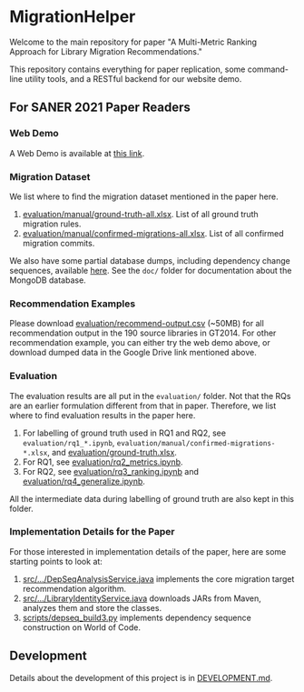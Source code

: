 # MigrationHelper

Welcome to the main repository for paper "A Multi-Metric Ranking Approach for Library Migration Recommendations."

This repository contains everything for paper replication, some command-line utility tools, and a RESTful backend for our website demo.

## For SANER 2021 Paper Readers

### Web Demo

A Web Demo is available at [this link](http://migration-helper.net). 

### Migration Dataset

We list where to find the migration dataset mentioned in the paper here.

1. [evaluation/manual/ground-truth-all.xlsx](evaluation/manual/ground-truth-all.xlsx). List of all ground truth migration rules.
2. [evaluation/manual/confirmed-migrations-all.xlsx](evaluation/manual/confirmed-migration-all.xlsx). List of all confirmed migration commits.

We also have some partial database dumps, including dependency change sequences, available [here](https://drive.google.com/drive/folders/1UBTp9betjAi6gSly4OmGvLwIl7AJvUfg). See the `doc/` folder for documentation about the MongoDB database.

### Recommendation Examples

Please download [evaluation/recommend-output.csv](evaluation/recommend-output.csv) (~50MB) for all recommendation output in the 190 source libraries in GT2014. For other recommendation example, you can either try the web demo above, or download dumped data in the Google Drive link mentioned above.

### Evaluation

The evaluation results are all put in the `evaluation/` folder. Not that the RQs are an earlier formulation different from that in paper. Therefore, we list where to find evaluation results in the paper here.

1. For labelling of ground truth used in RQ1 and RQ2, see `evaluation/rq1_*.ipynb`, `evaluation/manual/confirmed-migrations-*.xlsx`, and [evaluation/ground-truth.xlsx](evaluation/ground-truth.xlsx).
2. For RQ1, see [evaluation/rq2_metrics.ipynb](evaluation/rq2_metrics.ipynb).
3. For RQ2, see [evaluation/rq3_ranking.ipynb](evaluation/rq3_ranking.ipynb) and [evaluation/rq4_generalize.ipynb](evaluation/rq4_generalize.ipynb).

All the intermediate data during labelling of ground truth are also kept in this folder.

### Implementation Details for the Paper

For those interested in implementation details of the paper, here are some starting points to look at:

1. [src/.../DepSeqAnalysisService.java](src/main/java/edu/pku/migrationhelper/service/DepSeqAnalysisService.java)  implements the core migration target recommendation algorithm.
2. [src/.../LibraryIdentityService.java](src/main/java/edu/pku/migrationhelper/service/LibraryIdentityService.java) downloads JARs from Maven, analyzes them and store the classes.
3. [scripts/depseq_build3.py](scripts/depseq_build3.py) implements dependency sequence construction on World of Code.

## Development

Details about the development of this project is in [DEVELOPMENT.md](DEVELOPMENT.md). 